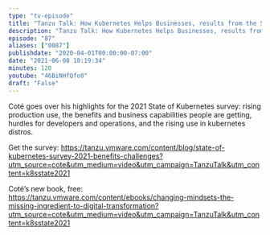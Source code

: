 ```yaml
---
type: "tv-episode"
title: "Tanzu Talk: How Kubernetes Helps Businesses, results from the State of Kubernetes 2021 survey"
description: "Tanzu Talk: How Kubernetes Helps Businesses, results from the State of Kubernetes 2021 survey"
episode: "87"
aliases: ["0087"]
publishdate: "2020-04-01T00:00:00-07:00"
date: "2021-06-08 10:19:34"
minutes: 120
youtube: "46BiNHfQfo0"
draft: "False"
---
```


Coté goes over his highlights for the 2021 State of Kubernetes survey: rising production use, the benefits and business capabilities people are getting, hurdles for developers and operations, and the rising use in kubernetes distros.

Get the survey: https://tanzu.vmware.com/content/blog/state-of-kubernetes-survey-2021-benefits-challenges?utm_source=cote&utm_medium=video&utm_campaign=TanzuTalk&utm_content=k8sstate2021

Coté’s new book, free: https://tanzu.vmware.com/content/ebooks/changing-mindsets-the-missing-ingredient-to-digital-transformation?utm_source=cote&utm_medium=video&utm_campaign=TanzuTalk&utm_content=k8sstate2021